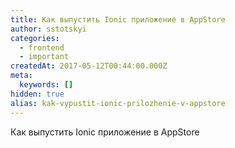 ```yaml
---
title: Как выпустить Ionic приложение в AppStore
author: sstotskyi
categories:
  - frontend
  - important
createdAt: 2017-05-12T00:44:00.000Z
meta:
  keywords: []
hidden: true
alias: kak-vypustit-ionic-prilozhenie-v-appstore
---
```


Как выпустить Ionic приложение в AppStore